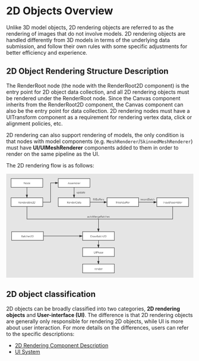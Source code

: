 # 2D Objects Overview

Unlike 3D model objects, 2D rendering objects are referred to as the rendering of images that do not involve models. 2D rendering objects are handled differently from 3D models in terms of the underlying data submission, and follow their own rules with some specific adjustments for better efficiency and experience.

## 2D Object Rendering Structure Description

The RenderRoot node (the node with the RenderRoot2D component) is the entry point for 2D object data collection, and all 2D rendering objects must be rendered under the RenderRoot node. Since the Canvas component inherits from the RenderRoot2D component, the Canvas component can also be the entry point for data collection. 2D rendering nodes must have a UITransform component as a requirement for rendering vertex data, click or alignment policies, etc.

2D rendering can also support rendering of models, the only condition is that nodes with model components (e.g. `MeshRenderer`/`SkinnedMeshRenderer`) must have **UI/UIMeshRenderer** components added to them in order to render on the same pipeline as the UI.

The 2D rendering flow is as follows:

![render](render.png)

## 2D object classification

2D objects can be broadly classified into two categories, **2D rendering objects** and **User-interface (UI)**. The difference is that 2D rendering objects are generally only responsible for rendering 2D objects, while UI is more about user interaction. For more details on the differences, users can refer to the specific descriptions:

- [2D Rendering Component Description](2d-render/index.md)
- [UI System](ui-system/index.md)
